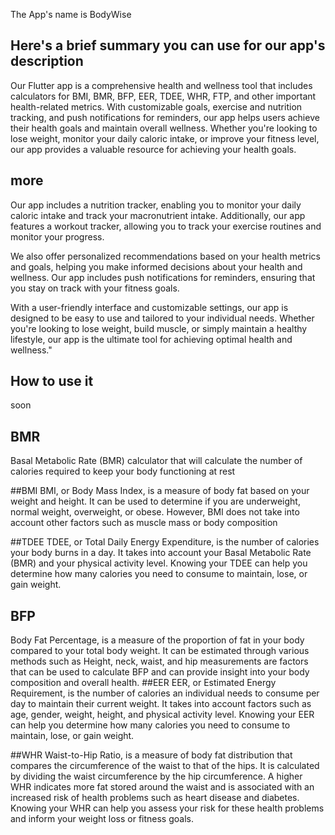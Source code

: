 The App's name is BodyWise

## Here's a brief summary you can use for our app's description
Our Flutter app is a comprehensive health and wellness tool that includes calculators for BMI, BMR, BFP, EER, TDEE, WHR, FTP, and other important health-related metrics. With customizable goals, exercise and nutrition tracking, and push notifications for reminders, our app helps users achieve their health goals and maintain overall wellness. Whether you're looking to lose weight, monitor your daily caloric intake, or improve your fitness level, our app provides a valuable resource for achieving your health goals.

## more 
Our app includes a nutrition tracker, enabling you to monitor your daily caloric intake and track your macronutrient intake. Additionally, our app features a workout tracker, allowing you to track your exercise routines and monitor your progress.

We also offer personalized recommendations based on your health metrics and goals, helping you make informed decisions about your health and wellness. Our app includes push notifications for reminders, ensuring that you stay on track with your fitness goals.

With a user-friendly interface and customizable settings, our app is designed to be easy to use and tailored to your individual needs. Whether you're looking to lose weight, build muscle, or simply maintain a healthy lifestyle, our app is the ultimate tool for achieving optimal health and wellness."

## How to use it 
soon
 
## BMR
Basal Metabolic Rate (BMR) calculator that will calculate the number of calories required to keep your body functioning at rest

##BMI
BMI, or Body Mass Index, is a measure of body fat based on your weight and height. It can be used to determine if you are underweight, normal weight, overweight, or obese. However, BMI does not take into account other factors such as muscle mass or body composition

##TDEE
TDEE, or Total Daily Energy Expenditure, is the number of calories your body burns in a day. It takes into account your Basal Metabolic Rate (BMR) and your physical activity level. Knowing your TDEE can help you determine how many calories you need to consume to maintain, lose, or gain weight.

## BFP
 Body Fat Percentage, is a measure of the proportion of fat in your body compared to your total body weight. It can be estimated through various methods such as  Height, neck, waist, and hip measurements are factors that can be used to calculate BFP and can provide insight into your body composition and overall health.
##EER
 EER, or Estimated Energy Requirement, is the number of calories an individual needs to consume per day to maintain their current weight. It takes into account factors such as age, gender, weight, height, and physical activity level. Knowing your EER can help you determine how many calories you need to consume to maintain, lose, or gain weight.
 
##WHR
 Waist-to-Hip Ratio, is a measure of body fat distribution that compares the circumference of the waist to that of the hips. It is calculated by dividing the waist circumference by the hip circumference. A higher WHR indicates more fat stored around the waist and is associated with an increased risk of health problems such as heart disease and diabetes. Knowing your WHR can help you assess your risk for these health problems and inform your weight loss or fitness goals.
 
